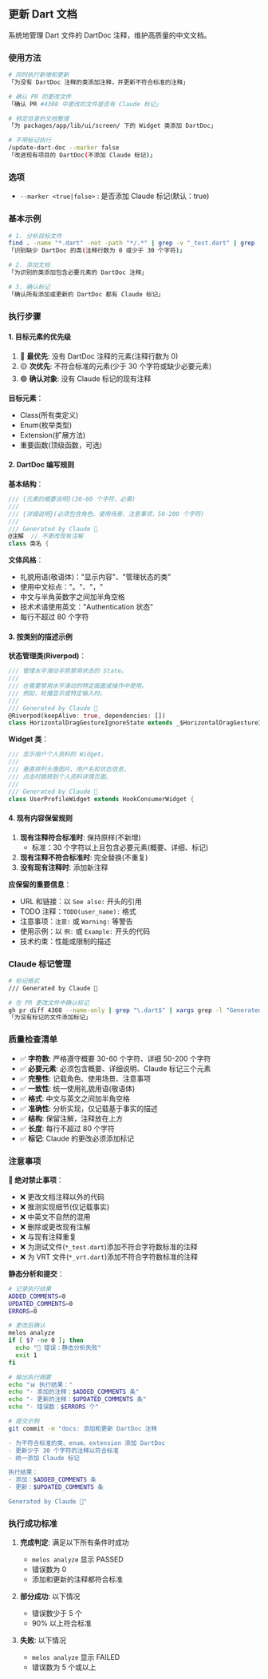 ## 更新 Dart 文档

系统地管理 Dart 文件的 DartDoc 注释，维护高质量的中文文档。

### 使用方法

```bash
# 同时执行新增和更新
「为没有 DartDoc 注释的类添加注释，并更新不符合标准的注释」

# 确认 PR 的更改文件
「确认 PR #4308 中更改的文件是否有 Claude 标记」

# 特定目录的文档整理
「为 packages/app/lib/ui/screen/ 下的 Widget 类添加 DartDoc」

# 不带标记执行
/update-dart-doc --marker false
「改进现有项目的 DartDoc(不添加 Claude 标记)」
```

### 选项

- `--marker <true|false>` : 是否添加 Claude 标记(默认：true)

### 基本示例

```bash
# 1. 分析目标文件
find . -name "*.dart" -not -path "*/.*" | grep -v "_test.dart" | grep -v "_vrt.dart"
「识别缺少 DartDoc 的类(注释行数为 0 或少于 30 个字符)」

# 2. 添加文档
「为识别的类添加包含必要元素的 DartDoc 注释」

# 3. 确认标记
「确认所有添加或更新的 DartDoc 都有 Claude 标记」
```

### 执行步骤

#### 1. 目标元素的优先级

1. 🔴 **最优先**: 没有 DartDoc 注释的元素(注释行数为 0)
2. 🟡 **次优先**: 不符合标准的元素(少于 30 个字符或缺少必要元素)
3. 🟢 **确认对象**: 没有 Claude 标记的现有注释

**目标元素**：

- Class(所有类定义)
- Enum(枚举类型)
- Extension(扩展方法)
- 重要函数(顶级函数，可选)

#### 2. DartDoc 编写规则

**基本结构**：

```dart
/// {元素的概要说明}(30-60 个字符，必需)
///
/// {详细说明}(必须包含角色、使用场景、注意事项，50-200 个字符)
///
/// Generated by Claude 🤖
@注解  // 不更改现有注解
class 类名 {
```

**文体风格**：

- 礼貌用语(敬语体)："显示内容"、"管理状态的类"
- 使用中文标点："。"、"，"
- 中文与半角英数字之间加半角空格
- 技术术语使用英文："Authentication 状态"
- 每行不超过 80 个字符

#### 3. 按类别的描述示例

**状态管理类(Riverpod)**：

```dart
/// 管理水平滑动手势禁用状态的 State。
///
/// 在需要禁用水平滑动的特定画面或操作中使用。
/// 例如，轮播显示或特定输入时。
///
/// Generated by Claude 🤖
@Riverpod(keepAlive: true, dependencies: [])
class HorizontalDragGestureIgnoreState extends _$HorizontalDragGestureIgnoreState {
```

**Widget 类**：

```dart
/// 显示用户个人资料的 Widget。
///
/// 垂直排列头像图片、用户名和状态信息，
/// 点击时跳转到个人资料详情页面。
///
/// Generated by Claude 🤖
class UserProfileWidget extends HookConsumerWidget {
```

#### 4. 现有内容保留规则

1. **现有注释符合标准时**: 保持原样(不新增)
   - 标准：30 个字符以上且包含必要元素(概要、详细、标记)
2. **现有注释不符合标准时**: 完全替换(不重复)
3. **没有现有注释时**: 添加新注释

**应保留的重要信息**：

- URL 和链接：以 `See also:` 开头的引用
- TODO 注释：`TODO(user_name):` 格式
- 注意事项：`注意:` 或 `Warning:` 等警告
- 使用示例：以 `例:` 或 `Example:` 开头的代码
- 技术约束：性能或限制的描述

### Claude 标记管理

```bash
# 标记格式
/// Generated by Claude 🤖

# 在 PR 更改文件中确认标记
gh pr diff 4308 --name-only | grep "\.dart$" | xargs grep -l "Generated by Claude"
「为没有标记的文件添加标记」
```

### 质量检查清单

- ✅ **字符数**: 严格遵守概要 30-60 个字符、详细 50-200 个字符
- ✅ **必要元素**: 必须包含概要、详细说明、Claude 标记三个元素
- ✅ **完整性**: 记载角色、使用场景、注意事项
- ✅ **一致性**: 统一使用礼貌用语(敬语体)
- ✅ **格式**: 中文与英文之间加半角空格
- ✅ **准确性**: 分析实现，仅记载基于事实的描述
- ✅ **结构**: 保留注解，注释放在上方
- ✅ **长度**: 每行不超过 80 个字符
- ✅ **标记**: Claude 的更改必须添加标记

### 注意事项

**🔴 绝对禁止事项**：

- ❌ 更改文档注释以外的代码
- ❌ 推测实现细节(仅记载事实)
- ❌ 中英文不自然的混用
- ❌ 删除或更改现有注解
- ❌ 与现有注释重复
- ❌ 为测试文件(`*_test.dart`)添加不符合字符数标准的注释
- ❌ 为 VRT 文件(`*_vrt.dart`)添加不符合字符数标准的注释

**静态分析和提交**：

```bash
# 记录执行结果
ADDED_COMMENTS=0
UPDATED_COMMENTS=0
ERRORS=0

# 更改后确认
melos analyze
if [ $? -ne 0 ]; then
  echo "🔴 错误：静态分析失败"
  exit 1
fi

# 输出执行摘要
echo "📊 执行结果："
echo "- 添加的注释：$ADDED_COMMENTS 条"
echo "- 更新的注释：$UPDATED_COMMENTS 条"
echo "- 错误数：$ERRORS 个"

# 提交示例
git commit -m "docs: 添加和更新 DartDoc 注释

- 为不符合标准的类、enum、extension 添加 DartDoc
- 更新少于 30 个字符的注释以符合标准
- 统一添加 Claude 标记

执行结果：
- 添加：$ADDED_COMMENTS 条
- 更新：$UPDATED_COMMENTS 条

Generated by Claude 🤖"
```

### 执行成功标准

1. **完成判定**: 满足以下所有条件时成功
   - `melos analyze` 显示 PASSED
   - 错误数为 0
   - 添加和更新的注释都符合标准

2. **部分成功**: 以下情况
   - 错误数少于 5 个
   - 90% 以上符合标准

3. **失败**: 以下情况
   - `melos analyze` 显示 FAILED
   - 错误数为 5 个或以上
